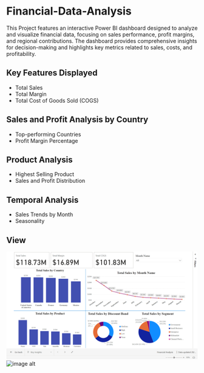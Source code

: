 # Financial-Data-Analysis
This Project features an interactive Power BI dashboard designed to analyze and visualize financial data, focusing on sales performance, profit margins, and regional contributions. The dashboard provides comprehensive insights for decision-making and highlights key metrics related to sales, costs, and profitability.

## Key Features Displayed
- Total Sales
- Total Margin
- Total Cost of Goods Sold (COGS)

## Sales and Profit Analysis by Country
- Top-performing Countries
- Profit Margin Percentage
  
## Product Analysis
- Highest Selling Product
- Sales and Profit Distribution

## Temporal Analysis
- Sales Trends by Month
- Seasonality

## View
![image alt](https://github.com/aafreenmo/Financial-Data-Analysis/blob/96ff366fc77a5bc37eb06b730d02ff0dabb07764/Pictures/Screenshot%20(11).png)
![image alt]()

